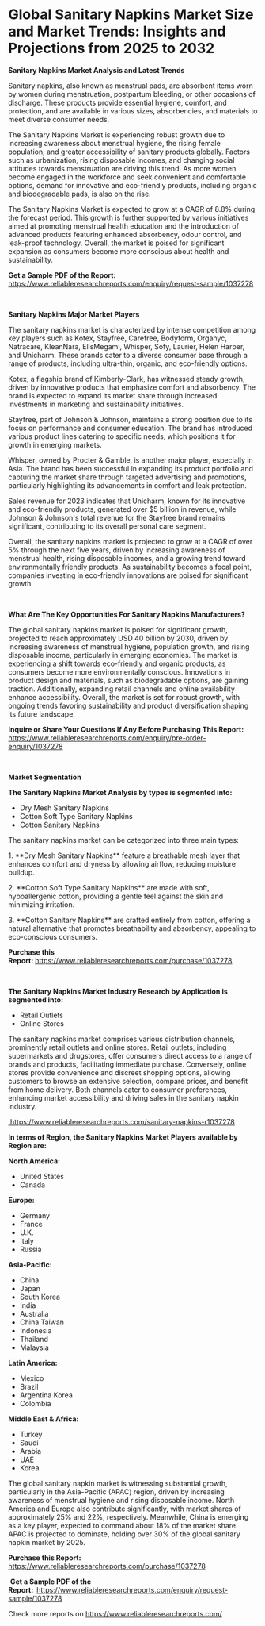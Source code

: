 <p><h1>Global Sanitary Napkins Market Size and Market Trends: Insights and Projections from 2025 to 2032</h1></p><p><strong>Sanitary Napkins Market Analysis and Latest Trends</strong></p>
<p><p>Sanitary napkins, also known as menstrual pads, are absorbent items worn by women during menstruation, postpartum bleeding, or other occasions of discharge. These products provide essential hygiene, comfort, and protection, and are available in various sizes, absorbencies, and materials to meet diverse consumer needs.</p><p>The Sanitary Napkins Market is experiencing robust growth due to increasing awareness about menstrual hygiene, the rising female population, and greater accessibility of sanitary products globally. Factors such as urbanization, rising disposable incomes, and changing social attitudes towards menstruation are driving this trend. As more women become engaged in the workforce and seek convenient and comfortable options, demand for innovative and eco-friendly products, including organic and biodegradable pads, is also on the rise.</p><p>The Sanitary Napkins Market is expected to grow at a CAGR of 8.8% during the forecast period. This growth is further supported by various initiatives aimed at promoting menstrual health education and the introduction of advanced products featuring enhanced absorbency, odour control, and leak-proof technology. Overall, the market is poised for significant expansion as consumers become more conscious about health and sustainability.</p></p>
<p><strong>Get a Sample PDF of the Report:&nbsp;</strong> <a href="https://www.reliableresearchreports.com/enquiry/request-sample/1037278?utm_campaign=3090&utm_medium=2&utm_source=Github&utm_content=ia&utm_term=04042025&utm_id=sanitary-napkins">https://www.reliableresearchreports.com/enquiry/request-sample/1037278</a></p>
<p>&nbsp;</p>
<p><strong>Sanitary Napkins Major Market Players</strong></p>
<p><p>The sanitary napkins market is characterized by intense competition among key players such as Kotex, Stayfree, Carefree, Bodyform, Organyc, Natracare, KleanNara, ElisMegami, Whisper, Sofy, Laurier, Helen Harper, and Unicharm. These brands cater to a diverse consumer base through a range of products, including ultra-thin, organic, and eco-friendly options.</p><p>Kotex, a flagship brand of Kimberly-Clark, has witnessed steady growth, driven by innovative products that emphasize comfort and absorbency. The brand is expected to expand its market share through increased investments in marketing and sustainability initiatives.</p><p>Stayfree, part of Johnson & Johnson, maintains a strong position due to its focus on performance and consumer education. The brand has introduced various product lines catering to specific needs, which positions it for growth in emerging markets.</p><p>Whisper, owned by Procter & Gamble, is another major player, especially in Asia. The brand has been successful in expanding its product portfolio and capturing the market share through targeted advertising and promotions, particularly highlighting its advancements in comfort and leak protection.</p><p>Sales revenue for 2023 indicates that Unicharm, known for its innovative and eco-friendly products, generated over $5 billion in revenue, while Johnson & Johnson's total revenue for the Stayfree brand remains significant, contributing to its overall personal care segment.</p><p>Overall, the sanitary napkins market is projected to grow at a CAGR of over 5% through the next five years, driven by increasing awareness of menstrual health, rising disposable incomes, and a growing trend toward environmentally friendly products. As sustainability becomes a focal point, companies investing in eco-friendly innovations are poised for significant growth.</p></p>
<p>&nbsp;</p>
<p><strong>What Are The Key Opportunities For Sanitary Napkins Manufacturers?</strong></p>
<p><p>The global sanitary napkins market is poised for significant growth, projected to reach approximately USD 40 billion by 2030, driven by increasing awareness of menstrual hygiene, population growth, and rising disposable income, particularly in emerging economies. The market is experiencing a shift towards eco-friendly and organic products, as consumers become more environmentally conscious. Innovations in product design and materials, such as biodegradable options, are gaining traction. Additionally, expanding retail channels and online availability enhance accessibility. Overall, the market is set for robust growth, with ongoing trends favoring sustainability and product diversification shaping its future landscape.</p></p>
<p><strong>Inquire or Share Your Questions If Any Before Purchasing This Report:</strong> <a href="https://www.reliableresearchreports.com/enquiry/pre-order-enquiry/1037278?utm_campaign=3090&utm_medium=2&utm_source=Github&utm_content=ia&utm_term=04042025&utm_id=sanitary-napkins">https://www.reliableresearchreports.com/enquiry/pre-order-enquiry/1037278</a></p>
<p>&nbsp;</p>
<p><strong>Market Segmentation</strong></p>
<p><strong>The Sanitary Napkins Market Analysis by types is segmented into:</strong></p>
<p><ul><li>Dry Mesh Sanitary Napkins</li><li>Cotton Soft Type Sanitary Napkins</li><li>Cotton Sanitary Napkins</li></ul></p>
<p><p>The sanitary napkins market can be categorized into three main types: </p><p>1. **Dry Mesh Sanitary Napkins** feature a breathable mesh layer that enhances comfort and dryness by allowing airflow, reducing moisture buildup. </p><p>2. **Cotton Soft Type Sanitary Napkins** are made with soft, hypoallergenic cotton, providing a gentle feel against the skin and minimizing irritation. </p><p>3. **Cotton Sanitary Napkins** are crafted entirely from cotton, offering a natural alternative that promotes breathability and absorbency, appealing to eco-conscious consumers.</p></p>
<p><strong>Purchase this Report:&nbsp;</strong><a href="https://www.reliableresearchreports.com/purchase/1037278?utm_campaign=3090&utm_medium=2&utm_source=Github&utm_content=ia&utm_term=04042025&utm_id=sanitary-napkins">https://www.reliableresearchreports.com/purchase/1037278</a></p>
<p>&nbsp;</p>
<p><strong>The Sanitary Napkins Market Industry Research by Application is segmented into:</strong></p>
<p><ul><li>Retail Outlets</li><li>Online Stores</li></ul></p>
<p><p>The sanitary napkins market comprises various distribution channels, prominently retail outlets and online stores. Retail outlets, including supermarkets and drugstores, offer consumers direct access to a range of brands and products, facilitating immediate purchase. Conversely, online stores provide convenience and discreet shopping options, allowing customers to browse an extensive selection, compare prices, and benefit from home delivery. Both channels cater to consumer preferences, enhancing market accessibility and driving sales in the sanitary napkin industry.</p></p>
<p><a href="https://www.reliableresearchreports.com/sanitary-napkins-r1037278?utm_campaign=3090&utm_medium=2&utm_source=Github&utm_content=ia&utm_term=04042025&utm_id=sanitary-napkins">&nbsp;https://www.reliableresearchreports.com/sanitary-napkins-r1037278</a></p>
<p><strong>In terms of Region, the Sanitary Napkins Market Players available by Region are:</strong></p>
<p>
    <p> <strong> North America: </strong>
        <ul>
            <li>United States</li>
            <li>Canada</li>
        </ul>
        </p> 
    <p> <strong> Europe: </strong>
        <ul>
            <li>Germany</li>
            <li>France</li>
            <li>U.K.</li>
            <li>Italy</li>
            <li>Russia</li>
        </ul>
        </p> 
    <p> <strong> Asia-Pacific: </strong>
        <ul>
            <li>China</li>
            <li>Japan</li>
            <li>South Korea</li>
            <li>India</li>
            <li>Australia</li>
            <li>China Taiwan</li>
            <li>Indonesia</li>
            <li>Thailand</li>
            <li>Malaysia</li>
        </ul>
        </p> 
    <p> <strong> Latin America: </strong>
        <ul>
            <li>Mexico</li>
            <li>Brazil</li>
            <li>Argentina Korea</li>
            <li>Colombia</li>
        </ul>
        </p> 
    <p> <strong> Middle East & Africa: </strong>
        <ul>
            <li>Turkey</li>
            <li>Saudi</li>
            <li>Arabia</li>
            <li>UAE</li>
            <li>Korea</li>
        </ul>
    </p>
    </p>
<p><p>The global sanitary napkin market is witnessing substantial growth, particularly in the Asia-Pacific (APAC) region, driven by increasing awareness of menstrual hygiene and rising disposable income. North America and Europe also contribute significantly, with market shares of approximately 25% and 22%, respectively. Meanwhile, China is emerging as a key player, expected to command about 18% of the market share. APAC is projected to dominate, holding over 30% of the global sanitary napkin market by 2025.</p></p>
<p><strong>Purchase this Report: </strong><a href="https://www.reliableresearchreports.com/purchase/1037278?utm_campaign=3090&utm_medium=2&utm_source=Github&utm_content=ia&utm_term=04042025&utm_id=sanitary-napkins">https://www.reliableresearchreports.com/purchase/1037278</a></p>
<p>&nbsp;<strong>Get a Sample PDF of the Report:&nbsp;&nbsp;</strong><a href="https://www.reliableresearchreports.com/enquiry/request-sample/1037278?utm_campaign=3090&utm_medium=2&utm_source=Github&utm_content=ia&utm_term=04042025&utm_id=sanitary-napkins">https://www.reliableresearchreports.com/enquiry/request-sample/1037278</a></p>
<p><strong></strong></p>
<p>Check more reports on <a href="https://www.reliableresearchreports.com/?utm_campaign=3090&utm_medium=2&utm_source=Github&utm_content=ia&utm_term=04042025&utm_id=sanitary-napkins">https://www.reliableresearchreports.com/</a></p>